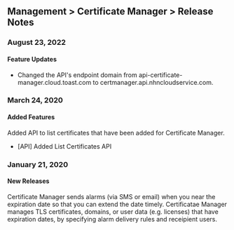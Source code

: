 ## Management > Certificate Manager > Release Notes

### August 23, 2022
#### Feature Updates
* Changed the API's endpoint domain from api-certificate-manager.cloud.toast.com to certmanager.api.nhncloudservice.com.

### March 24, 2020
#### Added Features 
Added API to list certificates that have been added for Certificate Manager.
* [API] Added List Certificates API 

### January 21, 2020 
#### New Releases 
Certificate Manager sends alarms (via SMS or email) when you near the expiration date so that you can extend the date timely.
Certificatae Manager manages TLS certificates, domains, or user data (e.g. licenses) that have expiration dates, by specifying alarm delivery rules and receipient users.
